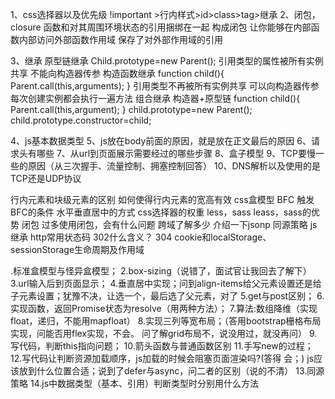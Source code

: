 1、css选择器以及优先级
!important >行内样式>id>class>tag>继承
2、闭包，closure
函数和对其周围环境状态的引用捆绑在一起 构成闭包
让你能够在内部函数内部访问外部函数作用域
保存了对外部作用域的引用

3、继承
原型链继承
  Child.prototype=new Parent();
  引用类型的属性被所有实例共享
  不能向构造器传参
构造函数继承
  function child(){
    Parent.call(this,arguments);
  }
  引用类型不再被所有实例共享
  可以向构造器传参
  每次创建实例都会执行一遍方法
组合继承
  构造器+原型链
  function child(){
    Parent.call(this,argument);
  }
  child.prototype=new Parent();
  child.prototype.constructor=child;



4、js基本数据类型
5、js放在body前面的原因，就是放在正文最后的原因
6、请求头有哪些
7、从url到页面展示需要经过的哪些步骤
8、盒子模型
9、TCP要慢一些的原因（从三次握手、流量控制、拥塞控制回答）
10、DNS解析以及使用的是TCP还是UDP协议

行内元素和块级元素的区别
如何使得行内元素的宽高有效
css盒模型
BFC
触发BFC的条件
水平垂直居中的方式
css选择器的权重
less，sass
leass，sass的优势
闭包
过多使用闭包，会有什么问题
跨域了解多少
介绍一下jsonp
同源策略
js继承
http常用状态码
302什么含义？
304
cookie和localStorage、sessionStorage生命周期及作用域



.标准盒模型与怪异盒模型；
2.box-sizing（说错了，面试官让我回去了解下）
3.url输入后到页面显示；
4.垂直居中实现；问到align-items给父元素设置还是给子元素设置；犹豫不决，让选一个，最后选了父元素，对了
5.get与post区别；
6.实现函数，返回Promise状态为resolve（用两种方法）；
7.算法:数组降维（实现float，递归，不能用mapfloat）
8.实现三列等宽布局；（答用bootstrap栅格布局实现，问能否用flex实现，不会。 问了解grid布局不，说没用过，就没再问）
9.写代码，判断this指向问题；
10.箭头函数与普通函数区别
11.手写new的过程；
12.写代码让判断资源加载顺序，js加载的时候会阻塞页面渲染吗?(答得 会；)  js应该放到什么位置合适；说到了defer与async，问二者的区别（说的不清）
13.同源策略
14.js中数据类型（基本、引用）判断类型时分别用什么方法